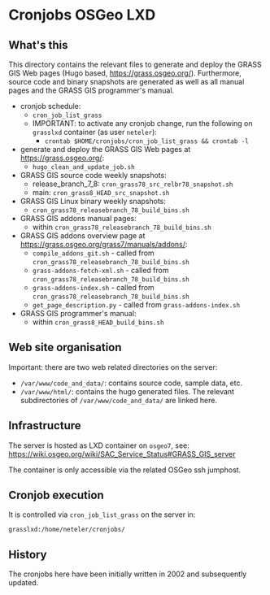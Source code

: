 # Cronjobs OSGeo LXD

## What's this

This directory contains the relevant files to generate and deploy the GRASS GIS Web pages (Hugo based, <https://grass.osgeo.org/>). Furthermore, source code and binary snapshots are generated as well as all manual pages and the GRASS GIS programmer's manual.

- cronjob schedule:
  - `cron_job_list_grass`
  - IMPORTANT: to activate any cronjob change, run the following on `grasslxd` container (as user `neteler`):
    - `crontab $HOME/cronjobs/cron_job_list_grass && crontab -l`
- generate and deploy the GRASS GIS Web pages at <https://grass.osgeo.org/>:
  - `hugo_clean_and_update_job.sh`
- GRASS GIS source code weekly snapshots:
  - release_branch_7_8: `cron_grass78_src_relbr78_snapshot.sh`
  - main: `cron_grass8_HEAD_src_snapshot.sh`
- GRASS GIS Linux binary weekly snapshots:
  - `cron_grass78_releasebranch_78_build_bins.sh`
- GRASS GIS addons manual pages:
  - within `cron_grass78_releasebranch_78_build_bins.sh`
- GRASS GIS addons overview page at <https://grass.osgeo.org/grass7/manuals/addons/>:
  - `compile_addons_git.sh` - called from `cron_grass78_releasebranch_78_build_bins.sh`
  - `grass-addons-fetch-xml.sh` - called from `cron_grass78_releasebranch_78_build_bins.sh`
  - `grass-addons-index.sh` - called from `cron_grass78_releasebranch_78_build_bins.sh`
  - `get_page_description.py` - called from `grass-addons-index.sh`
- GRASS GIS programmer's manual:
  - within `cron_grass8_HEAD_build_bins.sh`

## Web site organisation

Important: there are two web related directories on the server:

- `/var/www/code_and_data/`: contains source code, sample data, etc.
- `/var/www/html/`: contains the hugo generated files. The relevant subdirectories of `/var/www/code_and_data/` are linked here.

## Infrastructure

The server is hosted as LXD container on `osgeo7`, see: <https://wiki.osgeo.org/wiki/SAC_Service_Status#GRASS_GIS_server>

The container is only accessible via the related OSGeo ssh jumphost.

## Cronjob execution

It is controlled via `cron_job_list_grass` on the server in:

```text
grasslxd:/home/neteler/cronjobs/
```

## History

The cronjobs here have been initially written in 2002 and subsequently updated.
